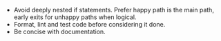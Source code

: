 - Avoid deeply nested if statements. Prefer happy path is the main path, early exits for unhappy paths when logical.
- Format, lint and test code before considering it done.
- Be concise with documentation.
